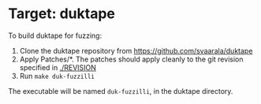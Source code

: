 # Target: duktape

To build duktape for fuzzing:

1. Clone the duktape repository from https://github.com/svaarala/duktape
2. Apply Patches/\*. The patches should apply cleanly to the git revision specified in [./REVISION](./REVISION)
3. Run `make duk-fuzzilli`

The executable will be named `duk-fuzzilli`, in the duktape directory.
